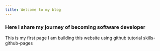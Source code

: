 ```yaml
---
title: Welcome to my blog
---
```


<h3> Here I share my journey of becoming software developer </h3>

This is my first page
I am building this website using github tutorial skills-github-pages
